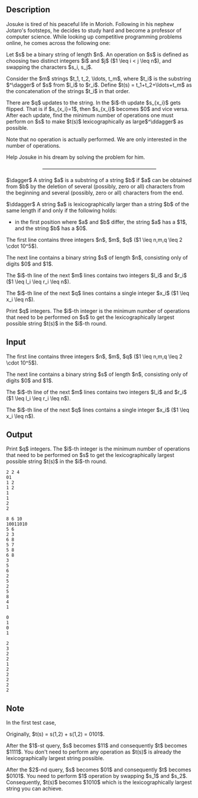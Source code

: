 ## Description

<div><p>Josuke is tired of his peaceful life in Morioh. Following in his nephew Jotaro's footsteps, he decides to study hard and become a professor of computer science. While looking up competitive programming problems online, he comes across the following one: </p><p>Let $s$ be a binary string of length $n$. An operation on $s$ is defined as choosing two distinct integers $i$ and $j$ ($1 \leq i &lt; j \leq n$), and swapping the characters $s_i, s_j$.</p><p>Consider the $m$ strings $t_1, t_2, \ldots, t_m$, where $t_i$ is the substring $^\dagger$ of $s$ from $l_i$ to $r_i$. Define $t(s) = t_1+t_2+\ldots+t_m$ as the concatenation of the strings $t_i$ in that order.</p><p>There are $q$ updates to the string. In the $i$-th update $s_{x_i}$ gets flipped. That is if $s_{x_i}=1$, then $s_{x_i}$ becomes $0$ and vice versa. After each update, find the minimum number of <span class="tex-font-style-bf">operations one must perform on $s$</span> to make $t(s)$ lexicographically as large$^\ddagger$ as possible. </p><p>Note that no operation is actually performed. We are only interested in the number of operations.</p><p>Help Josuke in his dream by solving the problem for him.</p><center> —————————————————————— </center><p>$\dagger$ A string $a$ is a substring of a string $b$ if $a$ can be obtained from $b$ by the deletion of several (possibly, zero or all) characters from the beginning and several (possibly, zero or all) characters from the end.</p><p>$\ddagger$ A string $a$ is lexicographically larger than a string $b$ of the same length if and only if the following holds: </p><ul> <li> in the first position where $a$ and $b$ differ, the string $a$ has a $1$, and the string $b$ has a $0$. </li></ul></div><div class="input-specification"><p>The first line contains three integers $n$, $m$, $q$ ($1 \leq n,m,q \leq 2 \cdot 10^5$). </p><p>The next line contains a binary string $s$ of length $n$, consisting only of digits $0$ and $1$.</p><p>The $i$-th line of the next $m$ lines contains two integers $l_i$ and $r_i$ ($1 \leq l_i \leq r_i \leq n$).</p><p>The $i$-th line of the next $q$ lines contains a single integer $x_i$ ($1 \leq x_i \leq n$).</p></div><div class="output-specification"><p>Print $q$ integers. The $i$-th integer is the minimum number of operations that need to be performed on $s$ to get the lexicographically largest possible string $t(s)$ in the $i$-th round.</p></div>

## Input

<p>The first line contains three integers $n$, $m$, $q$ ($1 \leq n,m,q \leq 2 \cdot 10^5$). </p><p>The next line contains a binary string $s$ of length $n$, consisting only of digits $0$ and $1$.</p><p>The $i$-th line of the next $m$ lines contains two integers $l_i$ and $r_i$ ($1 \leq l_i \leq r_i \leq n$).</p><p>The $i$-th line of the next $q$ lines contains a single integer $x_i$ ($1 \leq x_i \leq n$).</p>

## Output

<p>Print $q$ integers. The $i$-th integer is the minimum number of operations that need to be performed on $s$ to get the lexicographically largest possible string $t(s)$ in the $i$-th round.</p>





```input1
2 2 4
01
1 2
1 2
1
1
2
2
```




```input2
8 6 10
10011010
5 6
2 3
6 8
5 7
5 8
6 8
3
5
6
2
5
2
5
8
4
1
```




```output1
0
1
0
1
```




```output2
2
3
2
2
1
2
2
2
2
2
```



## Note

<p>In the first test case,</p><p>Originally, $t(s) = s(1,2) + s(1,2) = 0101$.</p><p>After the $1$-st query, $s$ becomes $11$ and consequently $t$ becomes $1111$. You don't need to perform any operation as $t(s)$ is already the lexicographically largest string possible.</p><p>After the $2$-nd query, $s$ becomes $01$ and consequently $t$ becomes $0101$. You need to perform $1$ operation by swapping $s_1$ and $s_2$. Consequently, $t(s)$ becomes $1010$ which is the lexicographically largest string you can achieve.</p>
